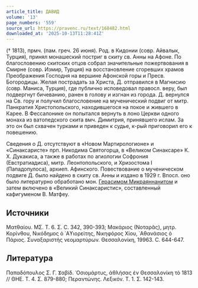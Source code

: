 ```yaml
---
article_title: ДАВИД
volume: '13'
page_numbers: '559'
source_url: https://pravenc.ru/text/168482.html
downloaded_at: '2025-10-13T11:28:41Z'
---
```


(† 1813), прмч. (пам. греч. 26 июня). Род. в Кидонии (совр. Айвалык, Турция), принял монашеский постриг в скиту св. Анны на Афоне. По благословению скитских отцов собрал значительные пожертвования в Смирне (совр. Измир, Турция) на восстановление сгоревших храмов Преображения Господня на вершине Афонской горы и Пресв. Богородицы. Желая пострадать за Христа, Д. отправился в Магнисию (совр. Маниса, Турция), где публично исповедовал правосл. веру, был подвергнут бичеванию, ранен в голову и изгнан из города. Д. вернулся на Св. гору и получил благословение на мученический подвиг от митр. Панкратия Христопольского, находившегося на покое и жившего в Карее. В Фессалонике он попытался вернуть в лоно Церкви одного монаха из ватопедского скита вмч. Димитрия, принявшего ислам. За это он был схвачен турками и приведен к судье, к-рый приговорил его к повешению.

Сведения о Д. отсутствуют в «Новом Мартирологионе» и «Синаксаристе» прп. Никодима Святогорца, в «Великом Синаксаре» К. Х. Дукакиса, а также в работах по агиологии Софрония (Евстратиадиса), митр. Леонтопольского, и Хризостома I (Пападопулоса), архиеп. Афинского. Повествование о мученическом подвиге Д. было найдено в скиту св. Анны и издано в 1929 г. Впосл. оно было литературно обработано мон. [Герасимом Микраяннанитом](<https://pravenc.ru/text/Герасим Микраяннанит.html>) и затем включено в «Великий Синаксаристис», составленный кафигуменом В. Матфеу.

## Источники

Ματθαίου. ΜΣ. Τ. 6. Σ. С. 342, 390-393; Μακάριος (Νοταρᾶς), μητρ. Κορίνθου, Νικόδημος ὁ ῾Αϒιορείτης, Νικηφόρος Χίου, ᾿Αθανάσιος ὁ Πάριος. Συναξαριστὴς νεομαρτύρων. Θεσσαλονίκη, 19963. С. 644-647.

## Литература

Παπαδόπουλος Σ. Γ. Ϫαβίδ. ῾Οσιομάρτυς, ἀθλήσας ἐν Θεσσαλονίκη τὸ 1813 // ΘΗΕ. Τ. 4. Σ. 879-880; Περαντώνης. Λεξικόν. Τ. 1. Σ. 142-143.
